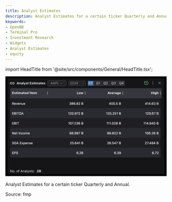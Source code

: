 ```yaml
---
title: Analyst Estimates
description: Analyst Estimates for a certain ticker Quarterly and Annual
keywords:
- OpenBB
- Terminal Pro
- Investment Research
- Widgets
- Analyst Estimates
- equity
---
```


import HeadTitle from '@site/src/components/General/HeadTitle.tsx';

<HeadTitle title="Analyst Estimates - equity | OpenBB Terminal Pro Docs" />

<img
    src="https://raw.githubusercontent.com/OpenBB-finance/widgets-library/main/equity/analyst_estimates.png"
    alt="OpenBB Terminal Pro Widgets Library"
/>

Analyst Estimates for a certain ticker Quarterly and Annual.

Source: fmp


